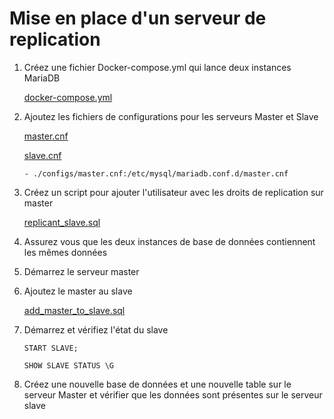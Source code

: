 # Mise en place d'un serveur de replication

1. Créez une fichier Docker-compose.yml qui lance deux instances MariaDB
   
    [docker-compose.yml](./docker-compose.yml)

2. Ajoutez les fichiers de configurations pour les serveurs Master et Slave
   
    [master.cnf](./configs/master.cnf)
    
    [slave.cnf](./configs/slave.cnf)

    `- ./configs/master.cnf:/etc/mysql/mariadb.conf.d/master.cnf`

3. Créez un script pour ajouter l'utilisateur avec les droits de replication sur master

    [replicant_slave.sql](./scripts/replicant_salve.sql)

4. Assurez vous que les deux instances de base de données contiennent les mêmes données
5. Démarrez le serveur master
6. Ajoutez le master au slave

    [add_master_to_slave.sql](./scripts/add_master_to_slave.sql)

7. Démarrez et vérifiez l'état du slave
   
    `START SLAVE;`

    `SHOW SLAVE STATUS \G`

8. Créez une nouvelle base de données et une nouvelle table sur le serveur Master et vérifier que les données sont présentes sur le serveur slave